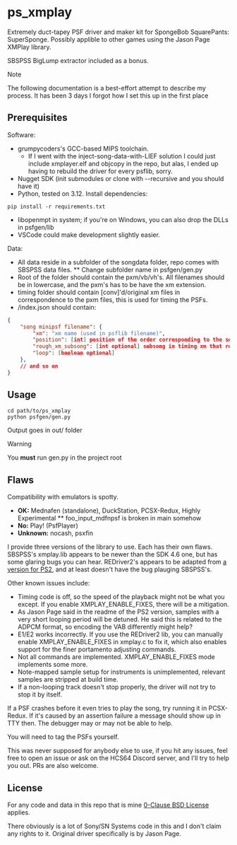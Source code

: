 # ps_xmplay

Extremely duct-tapey PSF driver and maker kit for SpongeBob SquarePants: SuperSponge.
Possibly applible to other games using the Jason Page XMPlay library.

SBSPSS BigLump extractor included as a bonus.

> [!NOTE]
> The following documentation is a best-effort attempt to describe my process.
> It has been 3 days I forgot how I set this up in the first place

## Prerequisites

Software:
* grumpycoders's GCC-based MIPS toolchain.
  - If I went with the inject-song-data-with-LIEF solution I could just include xmplayer.elf and objcopy in the repo,
    but alas, I ended up having to rebuild the driver for every psflib, sorry.
* Nugget SDK (init submodules or clone with --recursive and you should have it)
* Python, tested on 3.12. Install dependencies:
```shell
pip install -r requirements.txt
```
* libopenmpt in system; if you're on Windows, you can also drop the DLLs in psfgen/lib
* VSCode could make development slightly easier.

Data:
* All data reside in a subfolder of the songdata folder, repo comes with SBSPSS data files.
** Change subfolder name in psfgen/gen.py
* Root of the folder should contain the pxm/vb/vh's. All filenames should be in lowercase, and the pxm's has to be have the xm extension.
* timing folder should contain \[conv\]'d/original xm files in correspondence to the pxm files, this is used for timing the PSFs.
* /index.json should contain:
```json
{
    "song minipsf filename": {
        "xm": "xm name (used in psflib filename)",
        "position": [int] position of the order corresponding to the song,
        "rough_xm_subsong": [int optional] subsong in timing xm that roughly corresponds to this song,
        "loop": [boolean optional]
    },
    // and so on
}
```

## Usage

```shell
cd path/to/ps_xmplay
python psfgen/gen.py
```

Output goes in out/ folder

> [!WARNING]
> You **must** run gen.py in the project root

## Flaws

Compatibility with emulators is spotty.
* **OK:** Mednafen (standalone), DuckStation, PCSX-Redux, Highly Experimental
** foo_input_mdfnpsf is broken in main somehow
* **No:** Play! (PsfPlayer)
* **Unknown:** nocash, psxfin

I provide three versions of the library to use. Each has their own flaws.
SBSPSS's xmplay.lib appears to be newer than the SDK 4.6 one,
but has some glaring bugs you can hear. REDriver2's appears to be adapted from
[a version for PS2][1], and at least doesn't have the bug plauging SBSPSS's.

[1]: https://www.psxdev.net/forum/viewtopic.php?f=64&t=358&p=11754#p11754

Other known issues include:
- Timing code is off, so the speed of the playback might not be what you except.
  If you enable XMPLAY_ENABLE_FIXES, there will be a mitigation.
- As Jason Page said in the readme of the PS2 version, samples with a very short
  looping period will be detuned. He said this is related to the ADPCM format,
  so encoding the VAB differently might help?
- E1/E2 works incorrectly. If you use the REDriver2 lib, you can manually enable
  XMPLAY_ENABLE_FIXES in xmplay.c to fix it, which also enables support for the
  finer portamento adjusting commands.
- Not all commands are implemented. XMPLAY_ENABLE_FIXES mode implements some more.
- Note-mapped sample setup for instruments is unimplemented, relevant samples
  are stripped at build time.
- If a non-looping track doesn't stop properly, the driver will not try to stop it
  by itself.

If a PSF crashes before it even tries to play the song, try running it in PCSX-Redux.
If it's caused by an assertion failure a message should show up in TTY then.
The debugger may or may not be able to help.

You will need to tag the PSFs yourself.

This was never supposed for anybody else to use, if you hit any issues, feel free to
open an issue or ask on the HCS64 Discord server, and I'll try to help you out.
PRs are also welcome.

## License

For any code and data in this repo that is mine [0-Clause BSD License](LICENSE) applies.

There obviously is a lot of Sony/SN Systems code in this and I don't claim any rights to it.
Original driver specifically is by Jason Page.